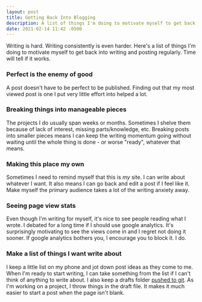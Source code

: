 ```yaml
---
layout: post
title: Getting Back Into Blogging
description: A list of things I'm doing to motivate myself to get back into writing and posting consistently.
date: 2021-02-14 11:42 -0500
---
```

Writing is hard. Writing consistently is even harder. Here's a list of things I'm doing to motivate myself to get back into writing and posting regularly. Time will tell if it works. 

### Perfect is the enemy of good
A post doesn't have to be perfect to be published. Finding out that my most viewed post is one I put very little effort into helped a lot.

### Breaking things into manageable pieces
The projects I do usually span weeks or months. Sometimes I shelve them because of lack of interest, missing parts/knowledge, etc. Breaking posts into smaller pieces means I can keep the writing momentum going without waiting until the whole thing is done - or worse "ready", whatever that means.

### Making this place my own
Sometimes I need to remind myself that this is *my* site. I can write about whatever I want. It also means I can go back and edit a post if I feel like it. Make myself the primary audience takes a lot of the writing anxiety away. 

### Seeing page view stats
Even though I'm writing for myself, it's nice to see people reading what I wrote. I debated for a long time if I should use google analytics. It's surprisingly motivating to see the views come in and I regret not doing it sooner. If google analytics bothers you, I encourage you to block it. I do.

### Make a list of things I want write about
I keep a little list on my phone and jot down post ideas as they come to me. When I'm ready to start writing, I can take something from the list if I can't think of anything to write about. I also keep a drafts folder [pushed to git](https://github.com/nadavami/nadavami.github.io/tree/main/_drafts). As I'm working on a project, I throw things in the draft file. It makes it much easier to start a post when the page isn't blank.